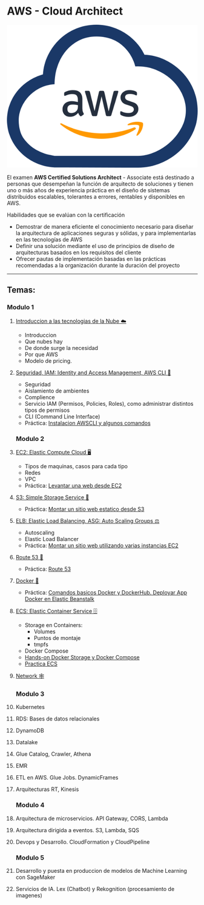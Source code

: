 # AWS - Cloud Architect

![aws](resources/images/awscloud.svg)

El examen **AWS Certified Solutions Architect** - Associate está destinado a personas que desempeñan la función de arquitecto de soluciones y tienen uno o más años de experiencia práctica en el diseño de sistemas distribuidos escalables, tolerantes a errores, rentables y disponibles en AWS.

Habilidades que se evalúan con la certificación
- Demostrar de manera eficiente el conocimiento necesario para diseñar la arquitectura de aplicaciones seguras y sólidas, y para implementarlas en las tecnologías de AWS
- Definir una solución mediante el uso de principios de diseño de arquitecturas basados en los requisitos del cliente
- Ofrecer pautas de implementación basadas en las prácticas recomendadas a la organización durante la duración del proyecto

---
## Temas:
### Modulo 1
1. [Introduccion a las tecnologias de la Nube ☁️](01-Introduccion-Cloud/01-Intro.md) 
    - Introduccion
    - Que nubes hay
    - De donde surge la necesidad
    - Por que AWS
    - Modelo de pricing.

2. [Seguridad, IAM: Identity and Access Management, AWS CLI 👮](02-IAM-AWSCLI/02-Seguridad-IAM-CLI.md)
    - Seguridad
    - Aislamiento de ambientes
    - Complience
    - Servicio IAM (Permisos, Policies, Roles), como administrar distintos tipos de permisos
    - CLI (Command Line Interface)
    - Práctica: [Instalacion AWSCLI y algunos comandos](02-IAM-AWSCLI/2-practica-iam-awscli.md)

    ### Modulo 2
3. [EC2: Elastic Compute Cloud 🖥️](03-EC2/03-EC2.md)
    - Tipos de maquinas, casos para cada tipo
    - Redes
    - VPC
    - Práctica: [Levantar una web desde EC2](03-EC2/3-practica-EC2.pdf)

4. [S3: Simple Storage Service 🧳️](04-S3/04-S3.md)
    - Práctica: [Montar un sitio web estatico desde S3](04-S3/4-practica-S3.md)
    
5. [ELB: Elastic Load Balancing, ASG: Auto Scaling Groups ⚖️](05-ELB/05-ELB-ASG.md)
    - Autoscaling
    - Elastic Load Balancer
    - Práctica: [Montar un sitio web utilizando varias instancias EC2](05-ELB/5-practica-ELB.md)

6. [Route 53 📛](06-Route53/06-Route53.md)
    - Práctica: [Route 53](06-Route53/6-practica-Route53.md)

7. [Docker 🐳](07-Docker/07-Docker.md)
    - Práctica: [Comandos basicos Docker y DockerHub. Deployar App Docker en Elastic Beanstalk](07-Docker/docker.ipynb)

8. [ECS: Elastic Container Service 🗄](08-ECS/08-ECS.md)
    - Storage en Containers:
        - Volumes
        - Puntos de montaje
        - tmpfs
    - Docker Compose
    - [Hands-on Docker Storage y Docker Compose](08-ECS/Storage%20&%20Compose.ipynb)
    - [Practica ECS](08-ECS/ECS.ipynb)

9. [Network 🕸](09-Networking)

    ### Modulo 3
9. Kubernetes
10. RDS: Bases de datos relacionales
11. DynamoDB
12. Datalake
13. Glue Catalog, Crawler, Athena
14. EMR
15. ETL en AWS. Glue Jobs. DynamicFrames
16. Arquitecturas RT, Kinesis 

    ### Modulo 4
17. Arquitectura de microservicios. API Gateway, CORS, Lambda
18. Arquitectura dirigida a eventos. S3, Lambda, SQS
19. Devops y Desarrollo. CloudFormation y CloudPipeline

    ### Modulo 5
20. Desarrollo y puesta en produccion de modelos de Machine Learning con SageMaker
21. Servicios de IA. Lex (Chatbot) y Rekognition (procesamiento de imagenes)